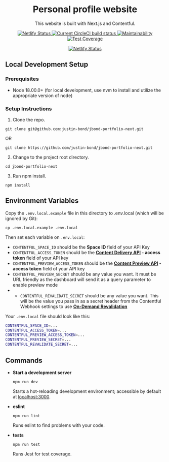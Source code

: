 <h1 align="center">
  Personal profile website
</h1>

<p align="center">
  This website is built with Next.js and Contentful.
</p>

<p align="center">
  <a href="https://app.netlify.com/sites/jbond-nextjs/deploys">
    <img src="https://api.netlify.com/api/v1/badges/f10ad425-b98d-4577-baee-dd67a02d5189/deploy-status" alt="Netlify Status" />
  </a>

  <a href="https://dl.circleci.com/status-badge/redirect/gh/justin-bond/jbond-portfolio-next/tree/main">
    <img src="https://dl.circleci.com/status-badge/img/gh/justin-bond/jbond-portfolio-next/tree/main.svg?style=shield" alt="Current CircleCI build status" />
  </a>

  <a href="https://codeclimate.com/github/justin-bond/jbond-portfolio-next/maintainability">
    <img src="https://api.codeclimate.com/v1/badges/a940e7327d7e7f9acdf1/maintainability" alt="Maintainability" />
  </a>

  <a href="https://codeclimate.com/github/justin-bond/jbond-portfolio-next/test_coverage">
    <img src="https://api.codeclimate.com/v1/badges/a940e7327d7e7f9acdf1/test_coverage" alt="Test Coverage" />
  </a>
</p>

<p align="center">
  <a href="https://app.circleci.com/insights/github/justin-bond/jbond-portfolio-next/workflows/default/overview?branch=main&reporting-window=last-30-days&insights-snapshot=true">
    <img src="https://dl.circleci.com/insights-snapshot/gh/justin-bond/jbond-portfolio-next/main/default/badge.svg?window=30d" alt="Netlify Status" />
  </a>
</p>

## Local Development Setup

### Prerequisites

- Node 18.00.0+ (for local development, use nvm to install and utilize the appropriate version of node)

### Setup Instructions

1. Clone the repo.

```shell
git clone git@github.com:justin-bond/jbond-portfolio-next.git
```

OR

```shell
git clone https://github.com/justin-bond/jbond-portfolio-next.git
```

2. Change to the project root directory.

```shell
cd jbond-portfolio-next
```

3. Run npm install.

```shell
npm install
```

## Environment Variables

Copy the `.env.local.example` file in this directory to .env.local (which will be ignored by Git):

```
cp .env.local.example .env.local
```

Then set each variable on `.env.local`:

- `CONTENTFUL_SPACE_ID` should be the **Space ID** field of your API Key
- `CONTENTFUL_ACCESS_TOKEN` should be the **[Content Delivery API](https://www.contentful.com/developers/docs/references/content-delivery-api/) - access token** field of your API key
- `CONTENTFUL_PREVIEW_ACCESS_TOKEN` should be the **[Content Preview API](https://www.contentful.com/developers/docs/references/content-preview-api/) - access token** field of your API key
- `CONTENTFUL_PREVIEW_SECRET` should be any value you want. It must be URL friendly as the dashboard will send it as a query parameter to enable preview mode
- - `CONTENTFUL_REVALIDATE_SECRET` should be any value you want. This will be the value you pass in as a secret header from the Contentful Webhook settings to use **[On-Demand Revalidation](https://vercel.com/docs/concepts/next.js/incremental-static-regeneration#on-demand-revalidation)**

Your `.env.local` file should look like this:

```bash
CONTENTFUL_SPACE_ID=...
CONTENTFUL_ACCESS_TOKEN=...
CONTENTFUL_PREVIEW_ACCESS_TOKEN=...
CONTENTFUL_PREVIEW_SECRET=...
CONTENTFUL_REVALIDATE_SECRET=...
```

## Commands

- **Start a development server**

  ```shell
  npm run dev
  ```

  Starts a hot-reloading development environment; accessible by default at [localhost:3000](http://localhost:3000).

- **eslint**

  ```shell
  npm run lint
  ```

  Runs eslint to find problems with your code.

- **tests**

  ```shell
  npm run test
  ```

  Runs Jest for test coverage.

